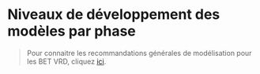 # Niveaux de développement des modèles par phase

> Pour connaitre les recommandations générales de modélisation pour les BET VRD, cliquez [ici](https://github.com/bim-bouygues-immobilier/bim-execution-plan/tree/2dd2261d87ee479acc1e366a1ddfa150bab032ec/02_Modelisation/10_VRD/modelisation-rvt.md).

